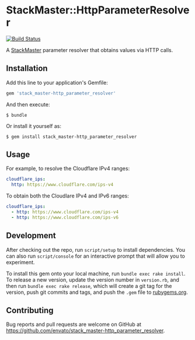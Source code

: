 # StackMaster::HttpParameterResolver

[![Build Status](https://travis-ci.org/envato/stack_master-http_parameter_resolver.svg?branch=master)](https://travis-ci.org/envato/stack_master-http_parameter_resolver)

A [StackMaster] parameter resolver that obtains values via HTTP calls.

[StackMaster]: https://github.com/envato/stack_master

## Installation

Add this line to your application's Gemfile:

```ruby
gem 'stack_master-http_parameter_resolver'
```

And then execute:

    $ bundle

Or install it yourself as:

    $ gem install stack_master-http_parameter_resolver

## Usage

For example, to resolve the Cloudflare IPv4 ranges:

```yaml
cloudflare_ips:
  http: https://www.cloudflare.com/ips-v4
```

To obtain both the Cloudlare IPv4 and IPv6 ranges:

```yaml
cloudflare_ips:
  - http: https://www.cloudflare.com/ips-v4
  - http: https://www.cloudflare.com/ips-v6
```

## Development

After checking out the repo, run `script/setup` to install dependencies. You can also run `script/console` for an interactive prompt that will allow you to experiment.

To install this gem onto your local machine, run `bundle exec rake install`. To release a new version, update the version number in `version.rb`, and then run `bundle exec rake release`, which will create a git tag for the version, push git commits and tags, and push the `.gem` file to [rubygems.org](https://rubygems.org).

## Contributing

Bug reports and pull requests are welcome on GitHub at https://github.com/envato/stack_master-http_parameter_resolver.
